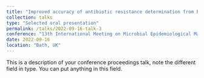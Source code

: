 ```yaml
---
title: "Improved accuracy of antibiotic resistance determination from Enterococcus faecium whole-genome sequences"
collection: talks
type: "Selected oral presentation"
permalink: /talks/2022-09-16-talk-3
conference: "13th International Meeting on Microbial Epidemiological Markers"
date: 2022-09-16
location: "Bath, UK"
---
```


This is a description of your conference proceedings talk, note the different field in type. You can put anything in this field.
